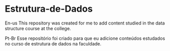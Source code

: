 # Estrutura-de-Dados

En-us
This repository was created for me to add content studied in the data structure course at the college.

Pt-Br
Esse repositório foi criado para que eu adicione conteúdos estudados no curso de estrutura de dados na faculdade.
